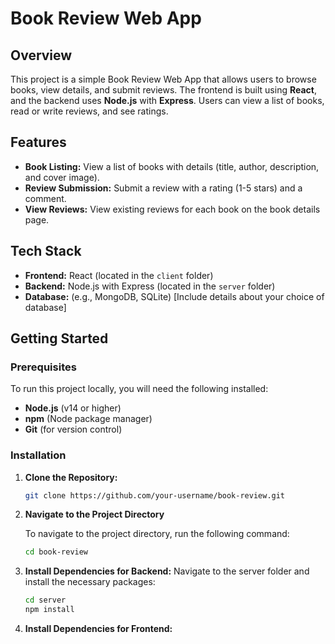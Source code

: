 # Book Review Web App

## Overview

This project is a simple Book Review Web App that allows users to browse books, view details, and submit reviews. The frontend is built using **React**, and the backend uses **Node.js** with **Express**. Users can view a list of books, read or write reviews, and see ratings.

## Features

- **Book Listing:** View a list of books with details (title, author, description, and cover image).
- **Review Submission:** Submit a review with a rating (1-5 stars) and a comment.
- **View Reviews:** View existing reviews for each book on the book details page.

## Tech Stack

- **Frontend:** React (located in the `client` folder)
- **Backend:** Node.js with Express (located in the `server` folder)
- **Database:** (e.g., MongoDB, SQLite) [Include details about your choice of database]

## Getting Started

### Prerequisites

To run this project locally, you will need the following installed:

- **Node.js** (v14 or higher)
- **npm** (Node package manager)
- **Git** (for version control)

### Installation

1. **Clone the Repository:**

   ```bash
   git clone https://github.com/your-username/book-review.git

2. **Navigate to the Project Directory**

   To navigate to the project directory, run the following command:
   
   ```bash
   cd book-review
   ```
      
3. **Install Dependencies for Backend:**
   Navigate to the server folder and install the necessary packages:
      ```bash
      cd server
      npm install
      ```
     
5. **Install Dependencies for Frontend:**




